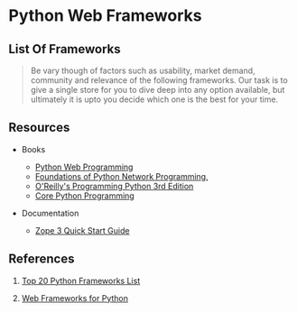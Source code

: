 # Python Web Frameworks

## List Of Frameworks

> Be vary though of factors such as usability, market demand, community and relevance of the following frameworks. Our task is to give a single store for you to dive deep into any option available, but ultimately it is upto you decide which one is the best for your time.

## Resources

- Books

  - [Python Web Programming](http://pydish.holdenweb.com/pwp/)
  - [Foundations of Python Network Programming,](http://www.apress.com/book/bookDisplay.html?bID=363)
  - [O'Reilly's Programming Python 3rd Edition](http://www.oreilly.com/catalog/python3/)
  - [Core Python Programming](http://corepython.com/)

- Documentation

  - [Zope 3 Quick Start Guide](http://benjiyork.com/quick_start)

## References

1. [Top 20 Python Frameworks List
   ](https://mindmajix.com/top-20-python-frameworks-list)

2. [Web Frameworks for Python](https://wiki.python.org/moin/WebFrameworks)
